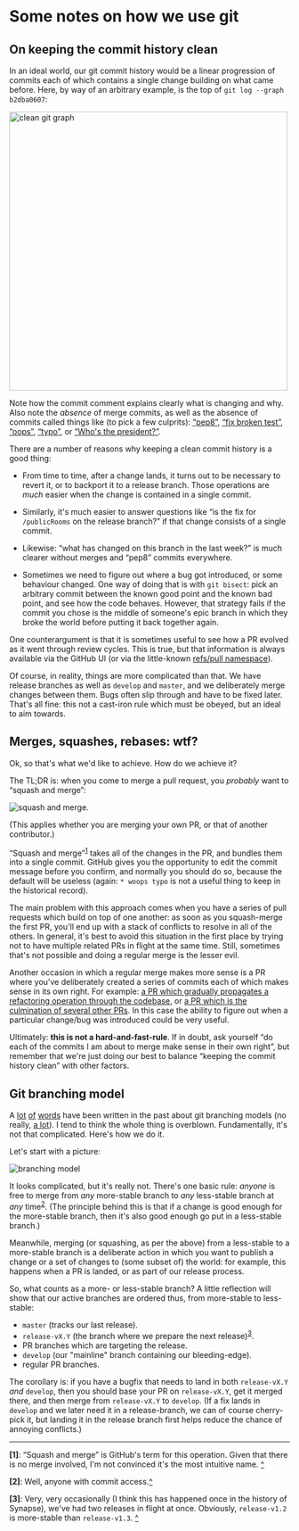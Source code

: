Some notes on how we use git
============================

On keeping the commit history clean
-----------------------------------

In an ideal world, our git commit history would be a linear progression of
commits each of which contains a single change building on what came
before. Here, by way of an arbitrary example, is the top of `git log --graph
b2dba0607`:

<img src="img/git/clean.png" alt="clean git graph" width="500px">

Note how the commit comment explains clearly what is changing and why. Also
note the *absence* of merge commits, as well as the absence of commits called
things like (to pick a few culprits):
[“pep8”](https://github.com/matrix-org/synapse/commit/84691da6c), [“fix broken
test”](https://github.com/matrix-org/synapse/commit/474810d9d),
[“oops”](https://github.com/matrix-org/synapse/commit/c9d72e457),
[“typo”](https://github.com/matrix-org/synapse/commit/836358823), or [“Who's
the president?”](https://github.com/matrix-org/synapse/commit/707374d5d).

There are a number of reasons why keeping a clean commit history is a good
thing:

 * From time to time, after a change lands, it turns out to be necessary to
   revert it, or to backport it to a release branch. Those operations are
   *much* easier when the change is contained in a single commit.

 * Similarly, it's much easier to answer questions like “is the fix for
   `/publicRooms` on the release branch?” if that change consists of a single
   commit.

 * Likewise: “what has changed on this branch in the last week?” is much
   clearer without merges and “pep8” commits everywhere.

 * Sometimes we need to figure out where a bug got introduced, or some
   behaviour changed. One way of doing that is with `git bisect`: pick an
   arbitrary commit between the known good point and the known bad point, and
   see how the code behaves. However, that strategy fails if the commit you
   chose is the middle of someone's epic branch in which they broke the world
   before putting it back together again.

One counterargument is that it is sometimes useful to see how a PR evolved as
it went through review cycles. This is true, but that information is always
available via the GitHub UI (or via the little-known [refs/pull
namespace](https://help.github.com/en/github/collaborating-with-issues-and-pull-requests/checking-out-pull-requests-locally)).


Of course, in reality, things are more complicated than that. We have release
branches as well as `develop` and `master`, and we deliberately merge changes
between them. Bugs often slip through and have to be fixed later. That's all
fine: this not a cast-iron rule which must be obeyed, but an ideal to aim
towards.

Merges, squashes, rebases: wtf?
-------------------------------

Ok, so that's what we'd like to achieve. How do we achieve it?

The TL;DR is: when you come to merge a pull request, you *probably* want to
“squash and merge”:

![squash and merge](img/git/squash.png).

(This applies whether you are merging your own PR, or that of another
contributor.)

“Squash and merge”<sup id="a1">[1](#f1)</sup> takes all of the changes in the
PR, and bundles them into a single commit. GitHub gives you the opportunity to
edit the commit message before you confirm, and normally you should do so,
because the default will be useless (again: `* woops typo` is not a useful
thing to keep in the historical record).

The main problem with this approach comes when you have a series of pull
requests which build on top of one another: as soon as you squash-merge the
first PR, you'll end up with a stack of conflicts to resolve in all of the
others. In general, it's best to avoid this situation in the first place by
trying not to have multiple related PRs in flight at the same time. Still,
sometimes that's not possible and doing a regular merge is the lesser evil.

Another occasion in which a regular merge makes more sense is a PR where you've
deliberately created a series of commits each of which makes sense in its own
right. For example: [a PR which gradually propagates a refactoring operation
through the codebase](https://github.com/matrix-org/synapse/pull/6837), or [a
PR which is the culmination of several other
PRs](https://github.com/matrix-org/synapse/pull/5987). In this case the ability
to figure out when a particular change/bug was introduced could be very useful.

Ultimately: **this is not a hard-and-fast-rule**. If in doubt, ask yourself “do
each of the commits I am about to merge make sense in their own right”, but
remember that we're just doing our best to balance “keeping the commit history
clean” with other factors.

Git branching model
-------------------

A [lot](https://nvie.com/posts/a-successful-git-branching-model/)
[of](http://scottchacon.com/2011/08/31/github-flow.html)
[words](https://www.endoflineblog.com/gitflow-considered-harmful) have been
written in the past about git branching models (no really, [a
lot](https://martinfowler.com/articles/branching-patterns.html)). I tend to
think the whole thing is overblown. Fundamentally, it's not that
complicated. Here's how we do it.

Let's start with a picture:

![branching model](img/git/branches.jpg)

It looks complicated, but it's really not. There's one basic rule: *anyone* is
free to merge from *any* more-stable branch to *any* less-stable branch at
*any* time<sup id="a2">[2](#f2)</sup>. (The principle behind this is that if a
change is good enough for the more-stable branch, then it's also good enough go
put in a less-stable branch.)

Meanwhile, merging (or squashing, as per the above) from a less-stable to a
more-stable branch is a deliberate action in which you want to publish a change
or a set of changes to (some subset of) the world: for example, this happens
when a PR is landed, or as part of our release process.

So, what counts as a more- or less-stable branch? A little reflection will show
that our active branches are ordered thus, from more-stable to less-stable:

 * `master` (tracks our last release).
 * `release-vX.Y` (the branch where we prepare the next release)<sup
   id="a3">[3](#f3)</sup>.
 * PR branches which are targeting the release.
 * `develop` (our "mainline" branch containing our bleeding-edge).
 * regular PR branches.

The corollary is: if you have a bugfix that needs to land in both
`release-vX.Y` *and* `develop`, then you should base your PR on
`release-vX.Y`, get it merged there, and then merge from `release-vX.Y` to
`develop`. (If a fix lands in `develop` and we later need it in a
release-branch, we can of course cherry-pick it, but landing it in the release
branch first helps reduce the chance of annoying conflicts.)

---

<b id="f1">[1]</b>: “Squash and merge” is GitHub's term for this
operation. Given that there is no merge involved, I'm not convinced it's the
most intuitive name. [^](#a1)

<b id="f2">[2]</b>: Well, anyone with commit access.[^](#a2)

<b id="f3">[3]</b>: Very, very occasionally (I think this has happened once in
the history of Synapse), we've had two releases in flight at once. Obviously,
`release-v1.2` is more-stable than `release-v1.3`. [^](#a3)

